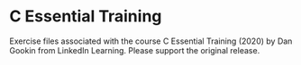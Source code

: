 # C Essential Training

Exercise files associated with the course C Essential Training (2020) by Dan Gookin from LinkedIn Learning. Please support the original release.
